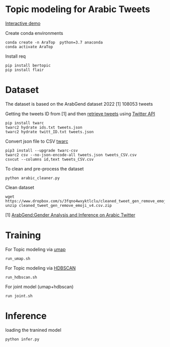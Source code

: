 # Topic modeling for Arabic Tweets

[Interactive demo](https://ahmed.jp/visual_topics.html)


Create conda  environments

```
conda create -n AraTop  python=3.7 anaconda 
conda activate AraTop   
``` 


Install req 
```
pip install bertopic 
pip install flair  
``` 

# Dataset 
The dataset is based on the ArabGend dataset 2022 [1] 108053 tweets 

Getting the tweets ID from [1] and then [retrieve tweets](https://twittercommunity.com/t/arabic-tweets-in-unicode/159595/2) using [Twitter API](https://developer.twitter.com/en/docs/twitter-api/getting-started/getting-access-to-the-twitter-api) 

```
pip install twarc
twarc2 hydrate ids.txt tweets.json
twarc2 hydrate twitt_ID.txt tweets.json
``` 

Convert json file to CSV [twarc](https://github.com/DocNow/twarc-csv)

```
pip3 install --upgrade twarc-csv
twarc2 csv --no-json-encode-all tweets.json tweets_CSV.csv
csvcut --columns id,text tweets_CSV.csv
```

To clean and pre-process the dataset 

```
python arabic_cleaner.py
```

Clean dataset 
``` 
wget https://www.dropbox.com/s/3fqno4wxyktlclu/cleaned_tweet_gen_remove_emoji_v4.csv.zip 
unzip cleaned_tweet_gen_remove_emoji_v4.csv.zip
```

[1] [ArabGend:Gender Analysis and Inference on Arabic Twitter](https://aclanthology.org/2022.wnut-1.14.pdf)



# Training

For Topic modeling via [umap](https://umap-learn.readthedocs.io/en/latest/basic_usage.html)

```
run_umap.sh
```

For Topic modeling via [HDBSCAN](https://hdbscan.readthedocs.io/en/latest/how_hdbscan_works.html)

```
run_hdbscan.sh
``` 

For joint model (umap+hdbscan)

```
run joint.sh 
```

# Inference 

loading the tranined model 

```
python infer.py
``` 


